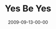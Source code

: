 ---
layout: message
category: message
series: "Commitment"
title: "Yes Be Yes"
date: 2009-09-13-00-00
message_id: 581
sc-permalink-url: "http://soundcloud.com/crdschurch/yes-be-yes"
audio: "http://s3.amazonaws.com/crossroads-media/messages/audio/commitment.mp3"
audio-duration: "32:27"
description: "Chuck Mingo discusses the importance of keeping commitments."
video: "http://s3.amazonaws.com/crossroads-media/messages/video/Commitment1.mp4"
video-duration: "32:27"
yt-video-id: "NAkuI2ulhK0"
video-image: "http://s3.amazonaws.com/crossroads-media/images/Commitment1-still.jpg"
tag: 
 - commitment
 - jesus
 - tattoo
 - mingo
explicit: false
---